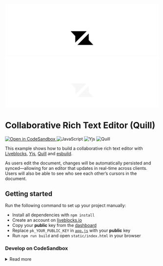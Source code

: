 <p align="center">
  <a href="https://liveblocks.io#gh-light-mode-only">
    <img src="https://raw.githubusercontent.com/liveblocks/liveblocks/main/.github/assets/header-light.svg" alt="Liveblocks" />
  </a>
  <a href="https://liveblocks.io#gh-dark-mode-only">
    <img src="https://raw.githubusercontent.com/liveblocks/liveblocks/main/.github/assets/header-dark.svg" alt="Liveblocks" />
  </a>
</p>

# Collaborative Rich Text Editor (Quill)

<p>
  <a href="https://codesandbox.io/s/github/liveblocks/liveblocks/tree/main/examples/javascript-yjs-quill">
    <img src="https://img.shields.io/badge/open%20in%20codesandbox-message?style=flat&logo=codesandbox&color=333&logoColor=fff" alt="Open in CodeSandbox" />
  </a>
  <img src="https://img.shields.io/badge/javascript-message?style=flat&logo=javascript&color=db0&logoColor=fff" alt="JavaScript" />
  <img src="https://img.shields.io/badge/yjs-message?style=flat&color=0bd" alt="Yjs" />
  <img src="https://img.shields.io/badge/quill-message?style=flat&color=db0" alt="Quill" />
</p>

This example shows how to build a collaborative rich text editor with
[Liveblocks](https://liveblocks.io), [Yjs](https://docs.yjs.dev),
[Quill](https://quilljs.com/) and [esbuild](https://esbuild.github.io/).

As users edit the document, changes will be automatically persisted and
synced—allowing for an editor that updates in real-time across clients. Users
will also be able to see who see each other’s cursors in the document.

## Getting started

Run the following command to set up your project manually:

- Install all dependencies with `npm install`
- Create an account on [liveblocks.io](https://liveblocks.io/dashboard)
- Copy your **public** key from the
  [dashboard](https://liveblocks.io/dashboard/apikeys)
- Replace `pk_YOUR_PUBLIC_KEY` in [`app.js`](./app.js) with your **public** key
- Run `npm run build` and open `static/index.html` in your browser

### Develop on CodeSandbox

<details><summary>Read more</summary>

<p></p>

After forking
[this example](https://codesandbox.io/s/github/liveblocks/liveblocks/tree/main/examples/javascript-yjs-quill)
on CodeSandbox, replace `pk_YOUR_PUBLIC_KEY` in [`app.js`](./app.js) with your
**public** key

</details>

